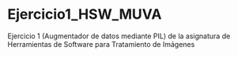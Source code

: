 # Ejercicio1_HSW_MUVA
Ejercicio 1 (Augmentador de datos mediante PIL) de la asignatura de Herramientas de Software para Tratamiento de Imágenes
